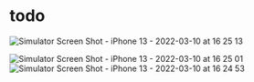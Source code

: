 # todo

![Simulator Screen Shot - iPhone 13 - 2022-03-10 at 16 25 13](https://user-images.githubusercontent.com/61309815/157648265-d4da6546-991f-4656-8f37-5ec1d99a2c16.png)

![Simulator Screen Shot - iPhone 13 - 2022-03-10 at 16 25 01](https://user-images.githubusercontent.com/61309815/157648325-6f2e0cff-9722-4b33-818b-d5a3836b0c82.png)
![Simulator Screen Shot - iPhone 13 - 2022-03-10 at 16 24 53](https://user-images.githubusercontent.com/61309815/157648364-a676bb4e-0539-4aaa-a2b3-577b77912570.png)
